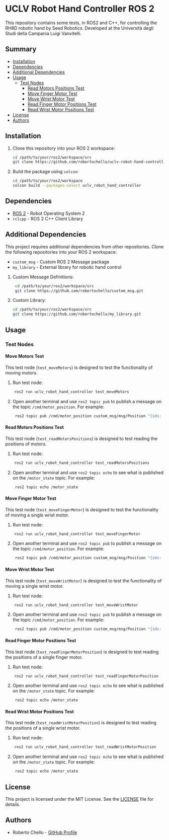 <!-- omit in toc -->
# UCLV Robot Hand Controller ROS 2


This repository contains some tests, in ROS2 and C++, for controlling the RH8D robotic hand by Seed Robotics. Developed at the Università degli Studi della Campania Luigi Vanvitelli.

<!-- omit in toc -->
## Summary


- [Installation](#installation)
- [Dependencies](#dependencies)
- [Additional Dependencies](#additional-dependencies)
- [Usage](#usage)
    - [Test Nodes](#test-nodes)
        - [Read Motors Positions Test](#read-motors-positions-test)
        - [Move Finger Motor Test](#move-finger-motor-test)
        - [Move Wrist Motor Test](#move-wrist-motor-test)
        - [Read Finger Motor Positions Test](#read-finger-motor-positions-test)
        - [Read Wrist Motor Positions Test](#read-wrist-motor-positions-test)
- [License](#license)
- [Authors](#authors)

## Installation

1. Clone this repository into your ROS 2 workspace:
   ```bash
   cd /path/to/your/ros2/workspace/src
   git clone https://github.com/robertochello/uclv-robot-hand-controller-ros2.git
   ```
2. Build the package using `colcon`:
    ```bash
    cd /path/to/your/ros2/workspace
    colcon build --packages-select uclv_robot_hand_controller
    ```
## Dependencies

- [ROS 2](https://index.ros.org/doc/ros2/) - Robot Operating System 2
- `rclcpp` - ROS 2 C++ Client Library


## Additional Dependencies

This project requires additional dependencies from other repositories. Clone the following repositories into your ROS 2 workspace:
- `custom_msg` - Custom ROS 2 Message package
- `my_library` - External library for robotic hand control

1. Custom Message Definitions:
   ```bash
    cd /path/to/your/ros2/workspace/src
    git clone https://github.com/robertochello/custom_msg.git
    ```
2. Custom Library:
    ```bash
    cd /path/to/your/ros2/workspace/src
    git clone https://github.com/robertochello/my_library.git
    ```

## Usage

### Test Nodes

#### Move Motors Test

This test node (`test_moveMotors`) is designed to test the functionality of moving motors.

1. Run test node:
```bash
    ros2 run uclv_robot_hand_controller test_moveMotors
```
2. Open another terminal and use `ros2 topic pub` to publish a message on the topic `/cmd/motor_position`. For example:
   ```bash
    ros2 topic pub /cmd/motor_position custom_msg/msg/Position "{ids: [36, 37], positions: [1000, 1000]}"
   ```

#### Read Motors Positions Test

This test node (`test_readMotorsPositions`) is designed to test reading the positions of motors.
1. Run test node:
```bash
    ros2 run uclv_robot_hand_controller test_readMotorsPositions
```
2. Open another terminal and use `ros2 topic echo` to see what is published on the `/motor_state` topic. For example:
   ```bash
    ros2 topic echo /motor_state
   ```

#### Move Finger Motor Test

This test node (`test_moveFingerMotor`) is designed to test the functionality of moving a single wrist motor.
1. Run test node:
```bash
    ros2 run uclv_robot_hand_controller test_moveFingerMotor
```
2. Open another terminal and use `ros2 topic pub` to publish a message on the topic `/cmd/motor_position`. For example:
   ```bash
    ros2 topic pub /cmd/motor_position custom_msg/msg/Position "{ids: [36], positions: [1000]}"
   ```


#### Move Wrist Motor Test

This test node (`test_moveWristMotor`) is designed to test the functionality of moving a single wrist motor.
1. Run test node:
```bash
    ros2 run uclv_robot_hand_controller test_moveWristMotor
```
2. Open another terminal and use `ros2 topic pub` to publish a message on the topic `/cmd/motor_position`. For example:
   ```bash
    ros2 topic pub /cmd/motor_position custom_msg/msg/Position "{ids: [31], positions: [1000]}"
   ```

#### Read Finger Motor Positions Test

This test node (`test_readFingerMotorPosition`) is designed to test reading the positions of a single finger motor.
1. Run test node:
```bash
    ros2 run uclv_robot_hand_controller test_readFingerMotorPosition
```
2. Open another terminal and use `ros2 topic echo` to see what is published on the `/motor_state` topic. For example:
   ```bash
    ros2 topic echo /motor_state
   ```

#### Read Wrist Motor Positions Test

This test node (`test_readWristMotorPosition`) is designed to test reading the positions of a single wrist motor.
1. Run test node:
```bash
    ros2 run uclv_robot_hand_controller test_readWristMotorPosition
```
2. Open another terminal and use `ros2 topic echo` to see what is published on the `/motor_state` topic. For example:
   ```bash
    ros2 topic echo /motor_state
   ```
## License

This project is licensed under the MIT License. See the [LICENSE](LICENSE) file for details.

## Authors

- Roberto Chello - [GitHub Profile](https://github.com/robertochello)
